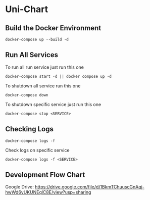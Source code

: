 # Uni-Chart

## Build the Docker Environment

```
docker-compose up --build -d
```

## Run All Services

To run all run service just run this one

```
docker-compose start -d || docker compose up -d
```

To shutdown all service run this one

```
docker-compose down
```

To shutdown specific service just run this one

```
docker-compose stop <SERVICE>
```

## Checking Logs

```
docker-compose logs -f
```

Check logs on specific service

```
docker-compose logs -f <SERVICE>
```

## Development Flow Chart

Google Drive: https://drive.google.com/file/d/1BkmTChuuscGnAqj-hwWd6vUKUNEqlC8E/view?usp=sharing
